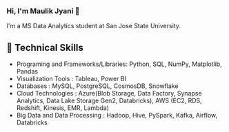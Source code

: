<!--
**jyanimaulik/jyanimaulik** is a ✨ _special_ ✨ repository because its `README.md` (this file) appears on your GitHub profile.
### Hi there 👋
Here are some ideas to get you started:

- 🔭 I’m currently working on ...
- 🌱 I’m currently learning ...
- 👯 I’m looking to collaborate on ...
- 🤔 I’m looking for help with ...
- 💬 Ask me about ...
- 📫 How to reach me: ...
- 😄 Pronouns: ...
- ⚡ Fun fact: ...
-->

### Hi, I'm Maulik Jyani 👋

I'm a MS Data Analytics student at San Jose State University.

## 🌱 Technical Skills
* Programing and Frameworks/Libraries: Python, SQL, NumPy, Matplotlib, Pandas
* Visualization Tools : Tableau, Power BI
* Databases : MySQL, PostgreSQL, CosmosDB, Snowflake
* Cloud Technologies : Azure(Blob Storage, Data Factory, Synapse Analytics, Data Lake Storage Gen2, Databricks), AWS (EC2, RDS, Redshift, Kinesis, EMR, Lambda)
* Big Data and Data Processing : Hadoop, Hive, PySpark, Kafka, Airflow, Databricks
